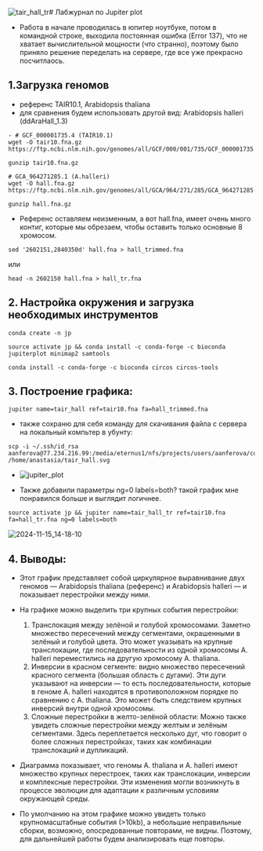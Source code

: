 ![tair_hall_tr](https://github.com/user-attachments/assets/4507990d-4de5-473c-8343-68e0d62de02d)# Лабжурнал по Jupiter plot
- Работа в начале проводилась в юпитер ноутбуке, потом в командной строке, выходила постоянная ошибка (Error 137), что не хватает вычислительной мощности (что странно), поэтому было приняло решение переделать на сервере, где все уже прекрасно посчитлаось.

## 1.Загрузка геномов
- референс TAIR10.1, Arabidopsis thaliana
- для сравнения будем использовать другой вид: Arabidopsis halleri (ddAraHall_1.3)

```
- # GCF_000001735.4 (TAIR10.1)
wget -O tair10.fna.gz https://ftp.ncbi.nlm.nih.gov/genomes/all/GCF/000/001/735/GCF_000001735.4_TAIR10.1/GCF_000001735.4_TAIR10.1_genomic.fna.gz

gunzip tair10.fna.gz
```
```
# GCA_964271285.1 (A.halleri)
wget -O hall.fna.gz https://ftp.ncbi.nlm.nih.gov/genomes/all/GCA/964/271/285/GCA_964271285.1_ddAraHall_1.3/GCA_964271285.1_ddAraHall_1.3_genomic.fna.gz

gunzip hall.fna.gz
```
- Референс оставляем неизменным, а вот hall.fna, имеет очень много контиг, которые мы обрезаем, чтобы оставить только основные 8 хромосом. 
```
sed '2602151,2840350d' hall.fna > hall_trimmed.fna
```
или
```
head -n 2602150 hall.fna > hall_tr.fna
```

## 2. Настройка окружения и загрузка необходимых инструментов 
```
conda create -n jp
```
```
source activate jp && conda install -c conda-forge -c bioconda jupiterplot minimap2 samtools
```
```
conda install -c conda-forge -c bioconda circos circos-tools
```
## 3. Построение графика:
```
jupiter name=tair_hall ref=tair10.fna fa=hall_trimmed.fna
```
- также сохраню для себя команду для скачивания файла с сервера на локальный компьтер в убунту:
```
scp -i ~/.ssh/id_rsa aanferova@77.234.216.99:/media/eternus1/nfs/projects/users/aanferova/comparative_genomics/hw3/tair_hall.svg /home/anastasia/tair_hall.svg
```
- ![jupiter_plot](https://github.com/user-attachments/assets/21e0cd47-5af4-42ba-b043-122677e4e3aa)

- Также добавили параметры ng=0 labels=both? такой график мне понравился больше и выглядит логичнее.
```
source activate jp && jupiter name=tair_hall_tr ref=tair10.fna fa=hall_tr.fna ng=0 labels=both
```
![2024-11-15_14-18-10](https://github.com/user-attachments/assets/dcd25b02-9a32-4f67-bb9a-ed283f5d0af3)

## 4. Выводы:
- Этот график представляет собой циркулярное выравнивание двух геномов — Arabidopsis thaliana (референс) и Arabidopsis halleri — и показывает перестройки между ними.
- На графике можно выделить три крупных события перестройки:
    1. Транслокация между зелёной и голубой хромосомами. Заметно множество пересечений между сегментами, окрашенными в зелёный и голубой цвета. Это может указывать на крупные транслокации, где последовательности из одной хромосомы A. halleri переместились на другую хромосому A. thaliana. 
    2. Инверсии в красном сегменте: видно множество пересечений красного сегмента (большая область с дугами). Эти дуги указывают на инверсии — то есть последовательности, которые в геноме A. halleri находятся в противоположном порядке по сравнению с A. thaliana. Это может быть следствием крупных инверсий внутри одной хромосомы.
    3. Сложные перестройки в желто-зелёной области: Можно также увидеть сложные перестройки между желтым и зелёным сегментами. Здесь переплетается несколько дуг, что говорит о более сложных перестройках, таких как комбинации транслокаций и дупликаций.

- Диаграмма показывает, что геномы A. thaliana и A. halleri имеют множество крупных перестроек, таких как транслокации, инверсии и комплексные перестройки. Эти изменения могли возникнуть в процессе эволюции для адаптации к различным условиям окружающей среды.

- По умолчанию на этом графике можно увидеть только крупномасштабные события (>10kb), а небольшие неправильные сборки, возможно, опосредованные повторами, не видны. Поэтому, для дальнейшей работы будем анализировать еще повторы.


